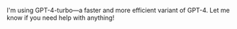 I'm using GPT-4-turbo—a faster and more efficient variant of GPT-4. Let me know if you need help with anything!